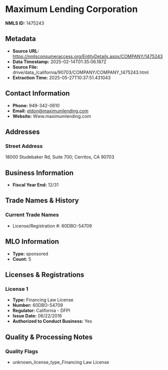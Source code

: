 # Maximum Lending Corporation

**NMLS ID:** 1475243

## Metadata
- **Source URL:** https://nmlsconsumeraccess.org/EntityDetails.aspx/COMPANY/1475243
- **Data Timestamp:** 2025-02-14T01:35:06.187Z
- **Source File:** drive/data_/california/90703/COMPANY/COMPANY_1475243.html
- **Extraction Time:** 2025-05-27T10:37:51.431043

## Contact Information
- **Phone:** 949-342-0610
- **Email:** eldon@maximumlending.com
- **Website:** Www.maximumlending.com

## Addresses
### Street Address
18000 Studebaker Rd, Suite 700; Cerritos, CA 90703

## Business Information
- **Fiscal Year End:** 12/31

## Trade Names & History
### Current Trade Names
- License/Registration #: 60DBO-54709

## MLO Information
- **Type:** sponsored
- **Count:** 5

## Licenses & Registrations

### License 1
- **Type:** Financing Law License
- **Number:** 60DBO-54709
- **Regulator:** California - DFPI
- **Issue Date:** 06/22/2016
- **Authorized to Conduct Business:** Yes

## Quality & Processing Notes
### Quality Flags
- unknown_license_type_Financing Law License
